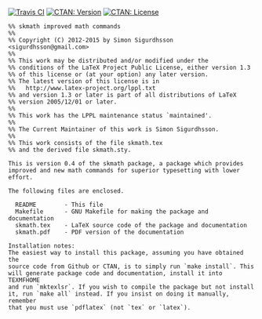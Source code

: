 [![Travis CI](https://img.shields.io/travis/urdh/skmath.svg)](http://travis-ci.org/urdh/skmath)
[![CTAN: Version](https://img.shields.io/ctan/v/skmath.svg)](http://www.ctan.org/pkg/skmath)
[![CTAN: License](https://img.shields.io/ctan/l/skmath.svg)](http://www.ctan.org/pkg/skmath)
```
%% skmath improved math commands
%%
%% Copyright (C) 2012-2015 by Simon Sigurdhsson <sigurdhsson@gmail.com>
%%
%% This work may be distributed and/or modified under the
%% conditions of the LaTeX Project Public License, either version 1.3
%% of this license or (at your option) any later version.
%% The latest version of this license is in
%%   http://www.latex-project.org/lppl.txt
%% and version 1.3 or later is part of all distributions of LaTeX
%% version 2005/12/01 or later.
%%
%% This work has the LPPL maintenance status `maintained'.
%%
%% The Current Maintainer of this work is Simon Sigurdhsson.
%%
%% This work consists of the file skmath.tex
%% and the derived file skmath.sty.

This is version 0.4 of the skmath package, a package which provides
improved and new math commands for superior typesetting with lower effort.

The following files are enclosed.

  README        - This file
  Makefile      - GNU Makefile for making the package and documentation
  skmath.tex    - LaTeX source code of the package and documentation
  skmath.pdf    - PDF version of the documentation

Installation notes:
The easiest way to install this package, assuming you have obtained the
source code from Github or CTAN, is to simply run `make install`. This
will generate package code and documentation, install it into TEXMFHOME
and run `mktexlsr`. If you wish to compile the package but not install
it, run `make all` instead. If you insist on doing it manually, remember
that you must use `pdflatex` (not `tex` or `latex`).
```

